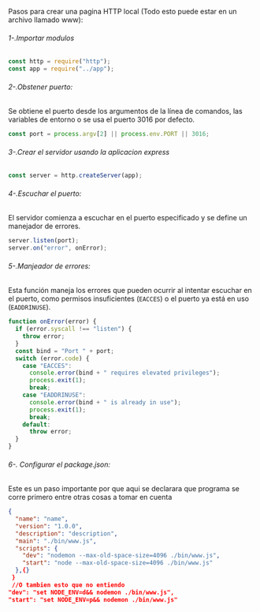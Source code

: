 Pasos para crear una pagina HTTP local (Todo esto puede estar en un archivo llamado www):

###### 1-.Importar modulos
```js
const http = require("http");
const app = require("../app");
```

###### 2-.Obstener puerto:
Se obtiene el puerto desde los argumentos de la línea de comandos, las variables de entorno o se usa el puerto 3016 por defecto.
```js
const port = process.argv[2] || process.env.PORT || 3016;
```

###### 3-.Crear el servidor usando la aplicacion express
```js
const server = http.createServer(app);
```

###### 4-.Escuchar el puerto: 
El servidor comienza a escuchar en el puerto especificado y se define un manejador de errores.
```js
server.listen(port);
server.on("error", onError);
```

###### 5-.Manjeador de errores: 
Esta función maneja los errores que pueden ocurrir al intentar escuchar en el puerto, como permisos insuficientes (`EACCES`) o el puerto ya está en uso (`EADDRINUSE`).

```js
function onError(error) {
  if (error.syscall !== "listen") {
    throw error;
  }
  const bind = "Port " + port;
  switch (error.code) {
    case "EACCES":
      console.error(bind + " requires elevated privileges");
      process.exit(1);
      break;
    case "EADDRINUSE":
      console.error(bind + " is already in use");
      process.exit(1);
      break;
    default:
      throw error;
  }
}
```

###### 6-. Configurar el package.json:
Este es un paso importante por que aqui se declarara que programa se corre primero entre otras cosas a tomar en cuenta

```json
{
  "name": "name",
  "version": "1.0.0",
  "description": "description",
  "main": "./bin/www.js",
  "scripts": {
    "dev": "nodemon --max-old-space-size=4096 ./bin/www.js",
    "start": "node --max-old-space-size=4096 ./bin/www.js"
  },{}
 }
 //O tambien esto que no entiendo
"dev": "set NODE_ENV=d&& nodemon ./bin/www.js",
"start": "set NODE_ENV=p&& nodemon ./bin/www.js"
```


